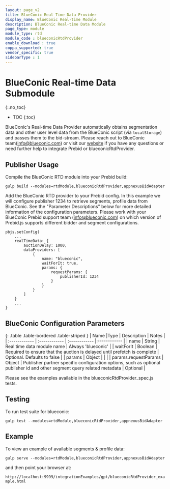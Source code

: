 ```yaml
---
layout: page_v2
title: BlueConic Real Time Data Provider
display_name: BlueConic Real-time Module
description: BlueConic Real-time Data Module
page_type: module
module_type: rtd
module_code : blueconicRtdProvider
enable_download : true
coppa_supported: true
vendor_specific: true
sidebarType : 1
---
```


# BlueConic Real-time Data Submodule
{:.no_toc}

* TOC
{:toc}

BlueConic's Real-time Data Provider automatically obtains segmentation data and other user level data from the BlueConic script (via `localStorage`) and passes them to the bid-stream. Please reach out to BlueConic team(info@blueconic.com) or visit our [website](https://support.blueconic.com/hc/en-us) if you have any questions or need further help to integrate Prebid or blueconicRtdProvider.

## Publisher Usage

Compile the BlueConic RTD module into your Prebid build:

`gulp build --modules=rtdModule,blueconicRtdProvider,appnexusBidAdapter`

Add the BlueConic RTD provider to your Prebid config. In this example we will configure
publisher 1234 to retrieve segments, profile data from BlueConic. See the
"Parameter Descriptions" below for more detailed information of the
configuration parameters. Please work with your BlueConic Prebid support team
(info@blueconic.com) on which version of Prebid.js supports different bidder
and segment configurations.

```
pbjs.setConfig(
    ...
    realTimeData: {
        auctionDelay: 1000,
        dataProviders: [
            {
                name: "blueconic",
                waitForIt: true,
                params: {
                    requestParams: {
                        publisherId: 1234
                    }
                }
            }
        ]
    }
    ...
}
```

## BlueConic Configuration Parameters

{: .table .table-bordered .table-striped }
| Name  |Type | Description   | Notes  |
| :------------ | :------------ | :------------ |:------------ |
| name | String | Real time data module name | Always 'blueconic' |
| waitForIt | Boolean | Required to ensure that the auction is delayed until prefetch is complete | Optional. Defaults to false |
| params | Object | | |
| params.requestParams | Object | Publisher partner specific configuration options, such as optional publisher id and other segment query related metadata | Optional |


Please see the examples available in the blueconicRtdProvider_spec.js
tests.

## Testing 

To run test suite for blueconic:

`gulp test --modules=rtdModule,blueconicRtdProvider,appnexusBidAdapter`

## Example

To view an example of available segments & profile data:

`gulp serve --modules=rtdModule,blueconicRtdProvider,appnexusBidAdapter`

and then point your browser at:

`http://localhost:9999/integrationExamples/gpt/blueconicRtdProvider_example.html`